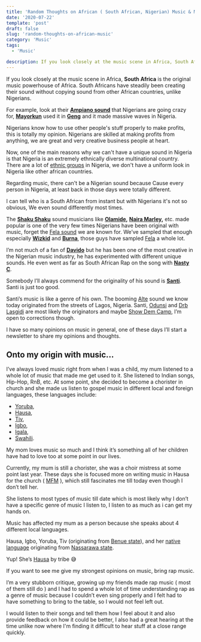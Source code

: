 ```yaml
---
title: 'Random Thoughts on African ( South African, Nigerian) Music & My Origin With Music'
date: '2020-07-22'
template: 'post'
draft: false
slug: 'random-thoughts-on-african-music'
category: 'Music'
tags:
  - 'Music'

description: If you look closely at the music scene in Africa, South Africa is the original music powerhouse of Africa. South Africans have steadily been creating their sound without copying sound from other African countries, unlike Nigerians.
---
```


If you look closely at the music scene in Africa, **South Africa** is the original music powerhouse of Africa. South Africans have steadily been creating their sound without copying sound from other African countries, unlike Nigerians.

For example, look at their **[Ampiano sound](https://en.wikipedia.org/wiki/Amapiano)** that Nigerians are going crazy for, **[Mayorkun](https://en.wikipedia.org/wiki/Mayorkun)** used it in **[Geng](https://www.youtube.com/watch?v=BBzi69kOAW8)** and it made massive waves in Nigeria.

Nigerians know how to use other people's stuff properly to make profits, this is totally my opinion. Nigerians are skilled at making profits from anything, we are great and very creative business people at heart.

Now, one of the main reasons why we can't have a unique sound in Nigeria is that Nigeria is an extremely ethnically diverse multinational country. There are a lot of [ethnic groups](https://en.wikipedia.org/wiki/List_of_ethnic_groups_in_Nigeria) in Nigeria, we don't have a uniform look in Nigeria like other african countries.

Regarding music, there can't be a Nigerian sound because Cause every person in Nigeria, at least back in those days were totally different.

I can tell who is a South African from instant but with Nigerians it's not so obvious, We even sound differently most times.

The [**Shaku Shaku**](https://www.urbandictionary.com/define.php?term=Shaku%20Shaku) sound musicians like **[Olamide](https://en.wikipedia.org/wiki/Olamide),** **[Naira Marley](https://en.wikipedia.org/wiki/Naira_Marley),** etc. made popular is one of the very few times Nigerians have been original with music, forget the [Fela sound](https://en.wikipedia.org/wiki/Afrobeat) we are known for. We’ve sampled that enough especially **[Wizkid](https://en.wikipedia.org/wiki/Wizkid)** and **[Burna](https://en.wikipedia.org/wiki/Burna_Boy)**, those guys have sampled [Fela](https://en.wikipedia.org/wiki/Fela_Kuti) a whole lot.

I’m not much of a fan of **[Davido](https://en.wikipedia.org/wiki/Davido)** but he has been one of the most creative in the Nigerian music industry, he has experimented with different unique sounds. He even went as far as South African Rap on the song with **[Nasty C](https://en.wikipedia.org/wiki/Nasty_C)**.

Somebody I’ll always commend for the originality of his sound is **[Santi](https://www.thefader.com/2019/06/11/santi-mandy-and-the-jungle-interview)**. Santi is just too good.

Santi’s music is like a genre of his own. The booming [Alte](https://griotmag.com/en/meet-nigerias-coolest-kids-santi-alte-scene/) sound we know today originated from the streets of Lagos, Nigeria. Santi, [Odunsi](https://thenativemag.com/featured/odunsi-engine-dark-prince-afro-pop/) and [Drb Lasgidi](https://en.wikipedia.org/wiki/DRB_LasGidi) are most likely the originators and maybe [Show Dem Camp](https://pan-african-music.com/en/show-dem-camp-the-palmwine-express/), I’m open to corrections though.

I have so many opinions on music in general, one of these days I’ll start a newsletter to share my opinions and thoughts.

## Onto my origin with music...

I’ve always loved music right from when I was a child, my mum listened to a whole lot of music that made me get used to it. She listened to Indian songs, Hip-Hop, RnB, etc. At some point, she decided to become a chorister in church and she made us listen to gospel music in different local and foreign languages, these languages include:

- [Yoruba](https://en.wikipedia.org/wiki/Yoruba_language),
- [Hausa](https://en.wikipedia.org/wiki/Hausa_language),
- [Tiv](https://en.wikipedia.org/wiki/Tiv_language),
- [Igbo](https://en.wikipedia.org/wiki/Igbo_language),
- [Igala](https://en.wikipedia.org/wiki/Igala_language),
- [Swahili](https://en.wikipedia.org/wiki/Swahili_language).

My mom loves music so much and I think it’s something all of her children have had to love too at some point in our lives.

Currently, my mum is still a chorister, she was a choir mistress at some point last year. These days she is focused more on writing music in Hausa for the church ( [MFM](https://en.wikipedia.org/wiki/Mountain_of_Fire_and_Miracles_Ministries) ), which still fascinates me till today even though I don’t tell her.

She listens to most types of music till date which is most likely why I don’t have a specific genre of music I listen to, I listen to as much as i can get my hands on.

Music has affected my mum as a person because she speaks about 4 different local languages.

Hausa, Igbo, Yoruba, Tiv (originating from [Benue state](https://en.wikipedia.org/wiki/Benue_State)), and her [native language](https://en.wikipedia.org/wiki/Alumu_language) originating from [Nassarawa state](https://en.wikipedia.org/wiki/Nasarawa_State).

Yup! She’s [Hausa](https://en.wikipedia.org/wiki/Hausa_people) by tribe 😅

If you want to see me give my strongest opinions on music, bring rap music.

I’m a very stubborn critique, growing up my friends made rap music ( most of them still do ) and I had to spend a whole lot of time understanding rap as a genre of music because I couldn’t even sing properly and I felt had to have something to bring to the table, so I would not feel left out.

I would listen to their songs and tell them how I feel about it and also provide feedback on how it could be better, I also had a great hearing at the time unlike now where I'm finding it difficult to hear stuff at a close range quickly.
